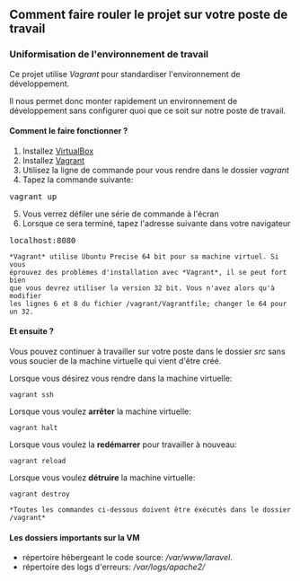 ## Comment faire rouler le projet sur votre poste de travail

### Uniformisation de l'environnement de travail

Ce projet utilise *Vagrant* pour standardiser l'environnement de développement.

Il nous permet donc monter rapidement un environnement de développement sans configurer
quoi que ce soit sur notre poste de travail.

#### Comment le faire fonctionner ?

1. Installez [VirtualBox](https://www.virtualbox.org/wiki/Downloads)
2. Installez [Vagrant](http://downloads.vagrantup.com/)
3. Utilisez la ligne de commande pour vous rendre dans le dossier *vagrant*
4. Tapez la commande suivante:

<pre>vagrant up</pre>

5. Vous verrez défiler une série de commande à l'écran
6. Lorsque ce sera terminé, tapez l'adresse suivante dans votre navigateur

<pre>localhost:8080</pre>

    *Vagrant* utilise Ubuntu Precise 64 bit pour sa machine virtuel. Si vous
    éprouvez des problèmes d'installation avec *Vagrant*, il se peut fort bien
    que vous devrez utiliser la version 32 bit. Vous n'avez alors qu'à modifier
    les lignes 6 et 8 du fichier /vagrant/Vagrantfile; changer le 64 pour un 32.

#### Et ensuite ?

Vous pouvez continuer à travailler sur votre poste dans le dossier *src* sans vous soucier de la machine virtuelle qui vient d'être créé.

Lorsque vous désirez vous rendre dans la machine virtuelle:

    vagrant ssh

Lorsque vous voulez **arrêter** la machine virtuelle:

    vagrant halt

Lorsque vous voulez la **redémarrer** pour travailler à nouveau:

    vagrant reload

Lorsque vous voulez **détruire** la machine virtuelle:

    vagrant destroy

    *Toutes les commandes ci-dessous doivent être éxécutés dans le dossier /vagrant*

#### Les dossiers importants sur la VM

* répertoire hébergeant le code source: */var/www/laravel*.
* répertoire des logs d'erreurs: */var/logs/apache2/*
